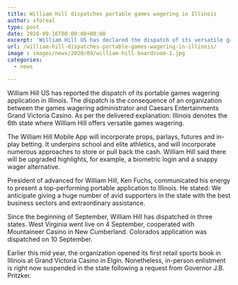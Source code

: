 ```yaml
---
title: William Hill dispatches portable games wagering in Illinois
author: xforeal 
type: post
date: 2020-09-16T00:00:00+00:00
excerpt: 'William Hill US has declared the dispatch of its versatile games wagering application in Illinois '
url: /william-hill-dispatches-portable-games-wagering-in-illinois/
image : images/news/2020/09/william-hill-boardroom-1.jpg
categories:
  - news

---
```

<span data-contrast="auto">William Hill US has reported the dispatch of its portable games wagering application in Illinois. The dispatch is the consequence of an organization between the games wagering administrator and Caesars Entertainments Grand Victoria Casino. As per the delivered explanation: Illinois denotes the 6th state where William Hill offers versatile games wagering. </span><span data-ccp-props='{"134233117":true,"134233118":true,"201341983":0,"335559740":240}' />

<span data-contrast="auto">The William Hill Mobile App will incorporate props, parlays, </span><span data-contrast="auto">futures </span><span data-contrast="auto">and in-play betting. It underpins school and elite athletics, and will incorporate numerous approaches to store or pull back the cash. William Hill said there will be upgraded highlights, for example, a biometric login and a snappy wager alternative. </span><span data-ccp-props='{"134233117":true,"134233118":true,"201341983":0,"335559740":240}' />

<span data-contrast="auto">President of advanced for William Hill, Ken Fuchs, communicated his energy to present a top-performing portable application to Illinois. He stated: We anticipate giving a huge number of avid supporters in the state with the best business sectors and extraordinary assistance. </span><span data-ccp-props='{"134233117":true,"134233118":true,"201341983":0,"335559740":240}' />

<span data-contrast="auto">Since the beginning of September, William Hill has dispatched in three states. West Virginia went live on 4 September, cooperated with Mountaineer Casino in New Cumberland. Colorados application was dispatched on 10 September. </span><span data-ccp-props='{"134233117":true,"134233118":true,"201341983":0,"335559740":240}' />

<span data-contrast="auto">Earlier this mid year, the organization opened its first retail sports book in Illinois at Grand Victoria Casino in Elgin. Nonetheless, in-person enlistment is right now suspended in the state following a request from Governor J.B. Pritzker. </span><span data-ccp-props='{"134233117":true,"134233118":true,"201341983":0,"335559740":240}' />

<span data-ccp-props='{"201341983":0,"335559739":200,"335559740":276}' />